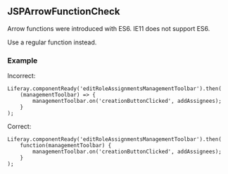 ## JSPArrowFunctionCheck

Arrow functions were introduced with ES6. IE11 does not support ES6.

Use a regular function instead.

### Example

Incorrect:

```
Liferay.componentReady('editRoleAssignmentsManagementToolbar').then(
    (managementToolbar) => {
        managementToolbar.on('creationButtonClicked', addAssignees);
    }
);
```

Correct:

```
Liferay.componentReady('editRoleAssignmentsManagementToolbar').then(
    function(managementToolbar) {
        managementToolbar.on('creationButtonClicked', addAssignees);
    }
);
```